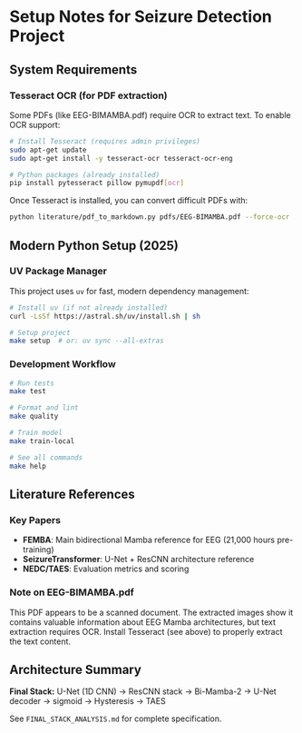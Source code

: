 # Setup Notes for Seizure Detection Project

## System Requirements

### Tesseract OCR (for PDF extraction)
Some PDFs (like EEG-BIMAMBA.pdf) require OCR to extract text. To enable OCR support:

```bash
# Install Tesseract (requires admin privileges)
sudo apt-get update
sudo apt-get install -y tesseract-ocr tesseract-ocr-eng

# Python packages (already installed)
pip install pytesseract pillow pymupdf[ocr]
```

Once Tesseract is installed, you can convert difficult PDFs with:
```bash
python literature/pdf_to_markdown.py pdfs/EEG-BIMAMBA.pdf --force-ocr
```

## Modern Python Setup (2025)

### UV Package Manager
This project uses `uv` for fast, modern dependency management:

```bash
# Install uv (if not already installed)
curl -LsSf https://astral.sh/uv/install.sh | sh

# Setup project
make setup  # or: uv sync --all-extras
```

### Development Workflow

```bash
# Run tests
make test

# Format and lint
make quality

# Train model
make train-local

# See all commands
make help
```

## Literature References

### Key Papers
- **FEMBA**: Main bidirectional Mamba reference for EEG (21,000 hours pre-training)
- **SeizureTransformer**: U-Net + ResCNN architecture reference
- **NEDC/TAES**: Evaluation metrics and scoring

### Note on EEG-BIMAMBA.pdf
This PDF appears to be a scanned document. The extracted images show it contains valuable information about EEG Mamba architectures, but text extraction requires OCR. Install Tesseract (see above) to properly extract the text content.

## Architecture Summary

**Final Stack:** U-Net (1D CNN) → ResCNN stack → Bi-Mamba-2 → U-Net decoder → sigmoid → Hysteresis → TAES

See `FINAL_STACK_ANALYSIS.md` for complete specification.